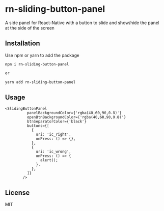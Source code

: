 # rn-sliding-button-panel

A side panel for React-Native with a button to slide and show/hide the panel at the side of the screen



## Installation

Use npm or yarn to add the package

```bash
npm i rn-sliding-button-panel

or

yarn add rn-sliding-button-panel
```

## Usage

```
<SlidingButtonPanel
          panelBackgroundColor={'rgba(40,60,90,0.8)'}
          openBtnBackgroundColor={'rgba(40,60,90,0.8)'}
          btnSeparatorColor={'black'}
          buttons={[
            {
              uri: 'ic_right',
              onPress: () => {},
            },
            {
              uri: 'ic_wrong',
              onPress: () => {
                alert();
              },
            },
          ]}
        />
```



## License
MIT